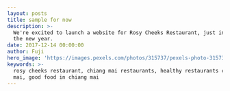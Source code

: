 ```yaml
---
layout: posts
title: sample for now
description: >-
  We're excited to launch a website for Rosy Cheeks Restaurant, just in time for
  the new year.
date: 2017-12-14 00:00:00
author: Fuji
hero_image: 'https://images.pexels.com/photos/315737/pexels-photo-315737.jpeg'
keywords: >-
  rosy cheeks restaurant, chiang mai restaurants, healthy restaurants chiang
  mai, good food in chiang mai
---
```

